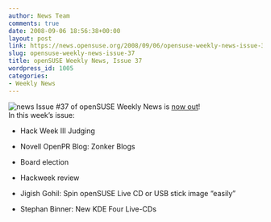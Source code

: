 ```yaml
---
author: News Team
comments: true
date: 2008-09-06 18:56:38+00:00
layout: post
link: https://news.opensuse.org/2008/09/06/opensuse-weekly-news-issue-37/
slug: opensuse-weekly-news-issue-37
title: openSUSE Weekly News, Issue 37
wordpress_id: 1005
categories:
- Weekly News
---
```


![news](//news.opensuse.org/wp-content/uploads/2007/11/knewsticker.png) Issue #37 of openSUSE Weekly News is [now out](//en.opensuse.org/OpenSUSE_Weekly_News/37)!  
In this week’s issue:



	
  * Hack Week III Judging 

	
  * Novell OpenPR Blog: Zonker Blogs 

	
  * Board election 

	
  * Hackweek review 

        
  * Jigish Gohil: Spin openSUSE Live CD or USB stick image “easily” 

        
  * Stephan Binner: New KDE Four Live-CDs 

